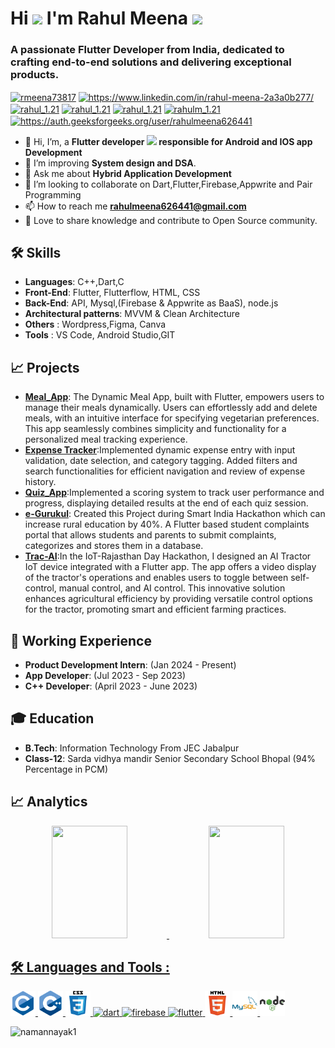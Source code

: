   
</p><!----------------------------------- Heading Section ------------------------------------>
<h1 align="left">
    Hi
    <img src="https://media.giphy.com/media/hvRJCLFzcasrR4ia7z/giphy.gif" width="35px"/>
    I'm Rahul Meena
    <img src="https://camo.githubusercontent.com/d3359cb00ab0b5ed8f2e1fe3fceb4fbaf3b614340f8c0db99c17b9f50b351770/68747470733a2f2f656d6f6a69732e736c61636b6d6f6a69732e636f6d2f656d6f6a69732f696d616765732f313533313834393433302f343234362f626c6f622d73756e676c61737365732e6769663f31353331383439343330" width="35">
</h1>
<h3 align="left">A passionate Flutter Developer from India, dedicated to crafting end-to-end solutions and delivering exceptional products. </h3>
<!----------------------------------- Profile View Section ------------------------------------>

<p align="left"> <a href="https://twitter.com/rmeena73817" target="blank"><img align="center" src="https://raw.githubusercontent.com/rahuldkjain/github-profile-readme-generator/master/src/images/icons/Social/twitter.svg" alt="rmeena73817" height="30" width="40" /></a>
<a href="https://www.linkedin.com/in/rahul-meena-2a3a0b277/" target="blank"><img align="center" src="https://www.google.com/url?sa=i&url=https%3A%2F%2Fen.m.wikipedia.org%2Fwiki%2FFile%3ALinkedIn_icon.svg&psig=AOvVaw2l_S-USZRdHDNDh78XYdr6&ust=1707914238561000&source=images&cd=vfe&opi=89978449&ved=0CBMQjRxqFwoTCODIv72qqIQDFQAAAAAdAAAAABAE" alt="https://www.linkedin.com/in/rahul-meena-2a3a0b277/" height="30" width="40" /></a>
<a href="https://instagram.com/rahul_1.21" target="blank"><img align="center" src="https://raw.githubusercontent.com/rahuldkjain/github-profile-readme-generator/master/src/images/icons/Social/instagram.svg" alt="rahul_1.21" height="30" width="40" /></a>
<a href="https://www.codechef.com/users/it211072" target="blank"><img align="center" src="https://cdn.jsdelivr.net/npm/simple-icons@3.1.0/icons/codechef.svg" alt="rahul_1.21" height="30" width="40" /></a>
<a href="https://codeforces.com/profile/rahul_1.21" target="blank"><img align="center" src="https://raw.githubusercontent.com/rahuldkjain/github-profile-readme-generator/master/src/images/icons/Social/codeforces.svg" alt="rahul_1.21" height="30" width="40" /></a>
<a href="leetcode.com/Rahulm_121/" target="blank"><img align="center" src="https://raw.githubusercontent.com/rahuldkjain/github-profile-readme-generator/master/src/images/icons/Social/leet-code.svg" alt="rahulm_1.21" height="30" width="40" /></a>
<a href="https://auth.geeksforgeeks.org/user/rahulmeena626441" target="blank"><img align="center" src="https://raw.githubusercontent.com/rahuldkjain/github-profile-readme-generator/master/src/images/icons/Social/twitter.svg" alt="https://auth.geeksforgeeks.org/user/rahulmeena626441" height="30" width="40" /></a> </p>

- 👋 Hi, I’m, a **Flutter developer <img src="https://media.giphy.com/media/WUlplcMpOCEmTGBtBW/giphy.gif" width="30">  responsible for Android and IOS app Development** 
- 🌱 I’m improving **System design and DSA**.
- 💬 Ask me about **Hybrid Application Development**
- 💞️ I’m looking to collaborate on Dart,Flutter,Firebase,Appwrite and Pair Programming 
- 📫 How to reach me **rahulmeena626441@gmail.com**
- 💞️ Love to share knowledge and contribute to Open Source community.
  
 ## 🛠 Skills

- **Languages**: C++,Dart,C
- **Front-End**: Flutter, Flutterflow, HTML, CSS
- **Back-End**: API, Mysql,(Firebase & Appwrite as BaaS), node.js
- **Architectural patterns**: MVVM & Clean Architecture
- **Others** :  Wordpress,Figma, Canva
- **Tools** :  VS Code, Android Studio,GIT

## 📈 Projects

- **[Meal_App](#)**: The Dynamic Meal App, built with Flutter, empowers users to manage their meals dynamically. Users can effortlessly add and delete meals, with an intuitive interface for specifying vegetarian preferences. This app seamlessly combines simplicity and functionality for a personalized meal tracking experience.
- **[Expense Tracker](#)**:Implemented dynamic expense entry with input validation, date selection, and category tagging. Added filters and search functionalities for efficient navigation and review of expense history.
- **[Quiz_App](#)**:Implemented a scoring system to track user performance and progress, displaying detailed results at the end of each quiz session.
- **[e-Gurukul](#)**: Created this Project during Smart India Hackathon which can increase rural education by 40%. A Flutter based student complaints portal that allows students and parents to submit complaints, categorizes and stores them in a database.
- **[Trac-AI](#)**:In the IoT-Rajasthan Day Hackathon, I designed an AI Tractor IoT device integrated with a Flutter app. The app offers a video display of the tractor's operations and enables users to toggle between self-control, manual control, and AI control. This innovative solution enhances agricultural efficiency by providing versatile control options for the tractor, promoting smart and efficient farming practices.

## 📄 Working Experience

- **Product Development Intern**:  (Jan 2024 - Present)
- **App Developer**:  (Jul 2023 - Sep 2023)
- **C++ Developer**:   (April 2023 - June 2023)

## 🎓 Education

- **B.Tech**: Information Technology From JEC Jabalpur
- **Class-12**: Sarda vidhya mandir Senior Secondary School Bhopal (94% Percentage in PCM)


 
## 📈 Analytics

<p align="center">
<a href="https://github.com/CodeEtertinity01">
  <img height="180em" width="49%" margin-right="15px" src="https://github-readme-stats-eight-theta.vercel.app/api?username=CodeEtertinity01theme=radical&show_icons=true&include_all_commits=false&count_private=true"/>
  <img height="180em" width="49%" src="https://streak-stats.demolab.com?user=CodeEtertinity01&theme=transparent&date_format=%5BY%20%5DM%20j&theme=radical"/>



         
## 🛠️ Languages and Tools :

<p align="left"> <a href="https://www.cprogramming.com/" target="_blank" rel="noreferrer"> <img src="https://raw.githubusercontent.com/devicons/devicon/master/icons/c/c-original.svg" alt="c" width="40" height="40"/> </a> <a href="https://www.w3schools.com/cpp/" target="_blank" rel="noreferrer"> <img src="https://raw.githubusercontent.com/devicons/devicon/master/icons/cplusplus/cplusplus-original.svg" alt="cplusplus" width="40" height="40"/> </a> <a href="https://www.w3schools.com/css/" target="_blank" rel="noreferrer"> <img src="https://raw.githubusercontent.com/devicons/devicon/master/icons/css3/css3-original-wordmark.svg" alt="css3" width="40" height="40"/> </a> <a href="https://dart.dev" target="_blank" rel="noreferrer"> <img src="https://www.vectorlogo.zone/logos/dartlang/dartlang-icon.svg" alt="dart" width="40" height="40"/> </a> <a href="https://firebase.google.com/" target="_blank" rel="noreferrer"> <img src="https://www.vectorlogo.zone/logos/firebase/firebase-icon.svg" alt="firebase" width="40" height="40"/> </a> <a href="https://flutter.dev" target="_blank" rel="noreferrer"> <img src="https://www.vectorlogo.zone/logos/flutterio/flutterio-icon.svg" alt="flutter" width="40" height="40"/> </a> <a href="https://www.w3.org/html/" target="_blank" rel="noreferrer"> <img src="https://raw.githubusercontent.com/devicons/devicon/master/icons/html5/html5-original-wordmark.svg" alt="html5" width="40" height="40"/> </a> <a href="https://www.mysql.com/" target="_blank" rel="noreferrer"> <img src="https://raw.githubusercontent.com/devicons/devicon/master/icons/mysql/mysql-original-wordmark.svg" alt="mysql" width="40" height="40"/> </a> <a href="https://nodejs.org" target="_blank" rel="noreferrer"> <img src="https://raw.githubusercontent.com/devicons/devicon/master/icons/nodejs/nodejs-original-wordmark.svg" alt="nodejs" width="40" height="40"/> </a> </p>

<p align="left"> <img src="https://komarev.com/ghpvc/?username=namannayak1&label=Profile%20views&color=0e75b6&style=flat" alt="namannayak1" /> </p>

<!-----------------------------------<p><img align="left" src="https://github-readme-stats.vercel.app/api/top-langs?username=namannayak1&show_icons=true&locale=en&layout=compact" alt="namannayak1" /></p>------------------------------------>




